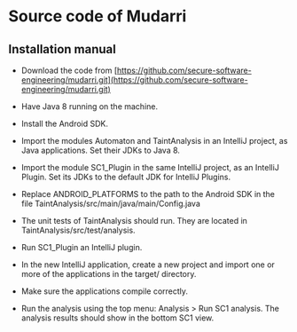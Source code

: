 # Source code of Mudarri

## Installation manual

- Download the code from [https://github.com/secure-software-engineering/mudarri.git](https://github.com/secure-software-engineering/mudarri.git)
- Have Java 8 running on the machine.
- Install the Android SDK.
- Import the modules Automaton and TaintAnalysis in an IntelliJ project, as Java applications. Set their JDKs to Java 8.
- Import the module SC1_Plugin in the same IntelliJ project, as an IntelliJ Plugin. Set its JDKs to the default JDK for IntelliJ Plugins.
- Replace ANDROID_PLATFORMS to the path to the Android SDK in the file TaintAnalysis/src/main/java/main/Config.java

- The unit tests of TaintAnalysis should run. They are located in TaintAnalysis/src/test/analysis.

- Run SC1_Plugin an IntelliJ plugin.
- In the new IntelliJ application, create a new project and import one or more of the applications in the target/ directory.
- Make sure the applications compile correctly.
- Run the analysis using the top menu: Analysis > Run SC1 analysis. The analysis results should show in the bottom SC1 view.

